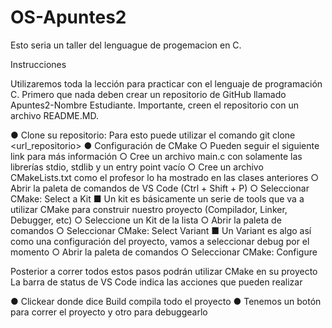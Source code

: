 # OS-Apuntes2
Esto seria un taller del lenguague de progemacion en C.

Instrucciones

Utilizaremos toda la lección para practicar con el lenguaje de programación C. Primero que
nada deben crear un repositorio de GitHub llamado Apuntes2-Nombre Estudiante.
Importante, creen el repositorio con un archivo README.MD.

● Clone su repositorio: Para esto puede utilizar el comando git clone <url_repositorio>
● Configuración de CMake
    ○ Pueden seguir el siguiente link para más información
    ○ Cree un archivo main.c con solamente las librerías stdio, stdlib y un entry point
        vacío
    ○ Cree un archivo CMakeLists.txt como el profesor lo ha mostrado en las clases
        anteriores
    ○ Abrir la paleta de comandos de VS Code (Ctrl + Shift + P)
    ○ Seleccionar CMake: Select a Kit
        ■ Un kit es básicamente un serie de tools que va a utilizar CMake
            para construir nuestro proyecto (Compilador, Linker, Debugger, etc)
    ○ Seleccione un Kit de la lista
    ○ Abrir la paleta de comandos
    ○ Seleccionar CMake: Select Variant
        ■ Un Variant es algo así como una configuración del proyecto, vamos
            a seleccionar debug por el momento
    ○ Abrir la paleta de comandos
    ○ Seleccionar CMake: Configure

Posterior a correr todos estos pasos podrán utilizar CMake en su proyecto
La barra de status de VS Code indica las acciones que pueden realizar

● Clickear donde dice Build compila todo el proyecto
● Tenemos un botón para correr el proyecto y otro para debuggearlo
